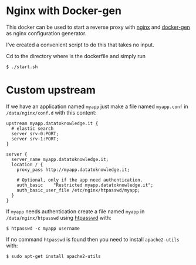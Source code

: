 # Nginx with Docker-gen
This docker can be used to start a reverse proxy with [nginx](http://nginx.org/en/) and [docker-gen](https://github.com/jwilder/docker-gen) as nginx configuration generator.

I've created a convenient script to do this that takes no input.

Cd to the directory where is the dockerfile and simply run

```
$ ./start.sh
```

# Custom upstream
If we have an application named `myapp` just make a file named `myapp.conf` in `/data/nginx/conf.d` with this content:

```
upstream myapp.datatoknowledge.it {
  # elastic search
  server srv-0:PORT;
  server srv-1:PORT;
}

server {
  server_name myapp.datatoknowledge.it;
  location / {
    proxy_pass http://myapp.datatoknowledge.it;

    # Optional, only if the app need authentication.
    auth_basic    "Restricted myapp.datatoknowledge.it";
    auth_basic_user_file /etc/nginx/htpasswd/myapp;
  }
}
```

If `myapp` needs authentication create a file named `myapp` in `/data/nginx/htpasswd` using [htpasswd](http://httpd.apache.org/docs/2.2/programs/htpasswd.html) with:

```
$ htpasswd -c myapp username
```

If no command `htpasswd` is found then you need to install `apache2-utils` with:

```
$ sudo apt-get install apache2-utils
```
